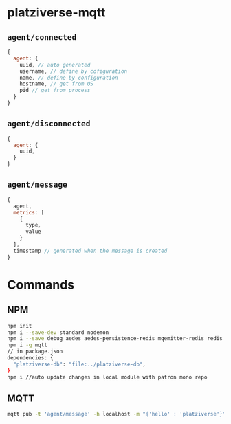 # platziverse-mqtt

## `agent/connected`

```javascript
{
  agent: {
    uuid, // auto generated
    username, // define by cofiguration
    name, // define by configuration
    hostname, // get from OS
    pid // get from process
  }
}
```

## `agent/disconnected`

```javascript
{
  agent: {
    uuid,
  }
}
```

## `agent/message`

```javascript
{
  agent,
  metrics: [
    {
      type,
      value
    }
  ],
  timestamp // generated when the message is created
}
```

# Commands

## NPM

```bash
npm init
npm i --save-dev standard nodemon
npm i --save debug aedes aedes-persistence-redis mqemitter-redis redis chalk
npm i -g mqtt
// in package.json
dependencies: {
  "platziverse-db": "file:../platziverse-db",
}
npm i //auto update changes in local module with patron mono repo
```

## MQTT

```bash
mqtt pub -t 'agent/message' -h localhost -m "{'hello' : 'platziverse'}"
```
